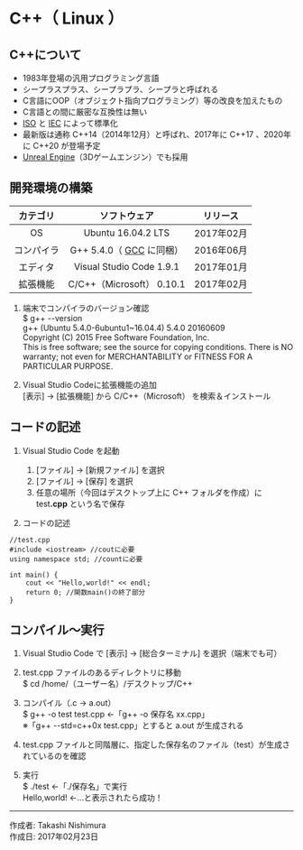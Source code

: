 # C++（ Linux ）

## C++について

* 1983年登場の汎用プログラミング言語
* シープラスプラス、シープラプラ、シープラと呼ばれる
* C言語にOOP（オブジェクト指向プログラミング）等の改良を加えたもの
* C言語との間に厳密な互換性は無い
* [ISO](http://bit.ly/1VLZ5lB) と [IEC](http://bit.ly/1InYqMk) によって標準化
* 最新版は通称 C++14（2014年12月）と呼ばれ、2017年に C++17 、2020年に C++20 が登場予定
* [Unreal Engine](https://ja.m.wikipedia.org/wiki/Unreal_Engine)（3Dゲームエンジン）でも採用

## 開発環境の構築

|カテゴリ|ソフトウェア|リリース|
|:--:|:--:|:--:|
|OS|Ubuntu 16.04.2 LTS|2017年02月|
|コンパイラ|G++ 5.4.0（ [GCC](http://bit.ly/2kOadCN) に同梱）|2016年06月|
|エディタ|Visual Studio Code 1.9.1|2017年01月|
|拡張機能|C/C++（Microsoft） 0.10.1|2017年02月|

1. 端末でコンパイラのバージョン確認  
    $ g++ --version  
    g++ (Ubuntu 5.4.0-6ubuntu1~16.04.4) 5.4.0 20160609  
    Copyright (C) 2015 Free Software Foundation, Inc.  
    This is free software; see the source for copying conditions.  There is NO  
    warranty; not even for MERCHANTABILITY or FITNESS FOR A PARTICULAR PURPOSE.

1. Visual Studio Codeに拡張機能の追加  
    [表示] → [拡張機能] から C/C++（Microsoft） を検索＆インストール

## コードの記述

1. Visual Studio Code を起動
    1. [ファイル] → [新規ファイル] を選択
    1. [ファイル] → [保存] を選択
    1. 任意の場所（今回はデスクトップ上に C++ フォルダを作成）に test<b>.cpp</b> という名で保存

1. コードの記述
```
//test.cpp
#include <iostream> //coutに必要
using namespace std; //countに必要

int main() {
    cout << "Hello,world!" << endl;
    return 0; //関数main()の終了部分
}
```

## コンパイル〜実行

1. Visual Studio Code で [表示] → [総合ターミナル] を選択（端末でも可）

1. test.cpp ファイルのあるディレクトリに移動  
$ cd /home/（ユーザー名）/デスクトップ/C++

1. コンパイル（.c → a.out）  
$ g++ -o test test.cpp ←「g++ -o 保存名 xx.cpp」  
※「g++ --std=c++0x test.cpp」とすると a.out が生成される

1. test.cpp ファイルと同階層に、指定した保存名のファイル（test）が生成されているのを確認

1. 実行  
$ ./test ←「./保存名」で実行  
Hello,world! ←…と表示されたら成功！

***
作成者: Takashi Nishimura  
作成日: 2017年02月23日
